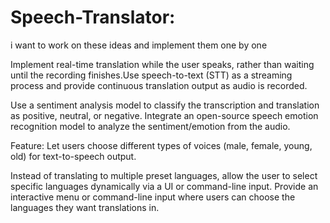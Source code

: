# Speech-Translator:

i want to work on these ideas and implement them one by one

Implement real-time translation while the user speaks, rather than waiting until the recording finishes.Use speech-to-text (STT) as a streaming process and provide continuous translation output as audio is recorded.

Use a sentiment analysis model to classify the transcription and translation as positive, neutral, or negative. Integrate an open-source speech emotion recognition model to analyze the sentiment/emotion from the audio.

Feature: Let users choose different types of voices (male, female, young, old) for text-to-speech output.

Instead of translating to multiple preset languages, allow the user to select specific languages dynamically via a UI or command-line input. Provide an interactive menu or command-line input where users can choose the languages they want translations in.
